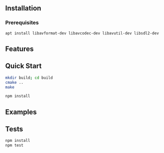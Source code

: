 ## Installation

### Prerequisites
```bash
apt install libavformat-dev libavcodec-dev libavutil-dev libsdl2-dev
```


## Features


## Quick Start
```bash
mkdir build; cd build
cmake ..
make
```

```bash
npm install
```


## Examples

## Tests

```bash
npm install
npm test
```

